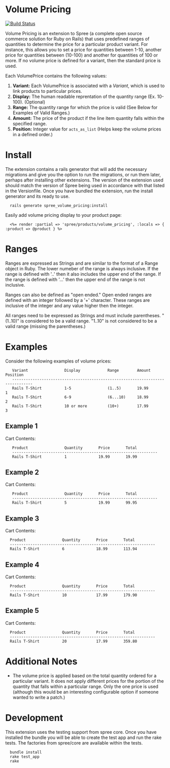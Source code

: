 Volume Pricing
==============

[![Build Status](https://secure.travis-ci.org/spree/spree_volume_pricing.png)](http://travis-ci.org/spree/spree_volume_pricing)

Volume Pricing is an extension to Spree (a complete open source commerce solution for Ruby on Rails) that uses predefined ranges of quantities to determine the price for a particular product variant.  For instance, this allows you to set a price for quantities between 1-10, another price for quantities between (10-100) and another for quantities of 100 or more.  If no volume price is defined for a variant, then the standard price is used.

Each VolumePrice contains the following values:

1. **Variant:** Each VolumePrice is associated with a _Variant_, which is used to link products to particular prices.
2. **Display:** The human readable reprentation of the quantity range (Ex. 10-100).  (Optional)
3. **Range:** The quantity range for which the price is valid (See Below for Examples of Valid Ranges.)
4. **Amount:** The price of the product if the line item quantity falls within the specified range.
5. **Position:** Integer value for `acts_as_list` (Helps keep the volume prices in a defined order.)

Install
=======

The extension contains a rails generator that will add the necessary migrations and give you the option to run the migrations, or run them later, perhaps after installing other extensions. The version of the extension used should match the version of Spree being used in accordance with that listed in the Versionfile. Once you have bundled the extension, run the install generator and its ready to use.

      rails generate spree_volume_pricing:install

Easily add volume pricing display to your product page:

      <%= render :partial => 'spree/products/volume_pricing', :locals => { :product => @product } %>


Ranges
======

Ranges are expressed as Strings and are similar to the format of a Range object in Ruby.  The lower numeber of the range is always inclusive.  If the range is defined with '..' then it also includes the upper end of the range.  If the range is defined with '...' then the upper end of the range is not inclusive.

Ranges can also be defined as "open ended."  Open ended ranges are defined with an integer followed by a '+' character.  These ranges are inclusive of the integer and any value higher then the integer.

All ranges need to be expressed as Strings and must include parentheses.  "(1..10)" is considered to be a valid range. "1..10" is not considered to be a valid range (missing the parentheses.)

Examples
========
Consider the following examples of volume prices:

       Variant                Display            Range        Amount         Position
       -------------------------------------------------------------------------------
       Rails T-Shirt          1-5                (1..5)       19.99          1
       Rails T-Shirt          6-9                (6...10)     18.99          2
       Rails T-Shirt          10 or more         (10+)        17.99          3

## Example 1

Cart Contents:

       Product                Quantity       Price       Total
       ----------------------------------------------------------------
       Rails T-Shirt          1              19.99       19.99

## Example 2

Cart Contents:

       Product                Quantity       Price       Total
       ----------------------------------------------------------------
       Rails T-Shirt          5              19.99       99.95

## Example 3

Cart Contents:

      Product                Quantity       Price       Total
      ----------------------------------------------------------------
      Rails T-Shirt          6              18.99       113.94

## Example 4

Cart Contents:

      Product                Quantity       Price       Total
      ----------------------------------------------------------------
      Rails T-Shirt          10             17.99       179.90

## Example 5

Cart Contents:

      Product                Quantity       Price       Total
      ----------------------------------------------------------------
      Rails T-Shirt          20             17.99       359.80


Additional Notes
================

* The volume price is applied based on the total quantity ordered for a particular variant.  It does not apply different prices for the portion of the quantity that falls within a particular range.  Only the one price is used (although this would be an interesting configurable option if someone wanted to write a patch.)


Development
===========

This extension uses the testing support from spree core. Once you have installed the bundle you will be able to create the test app and run the rake tests. The factories from spree/core are available within the tests.

      bundle install
      rake test_app
      rake

